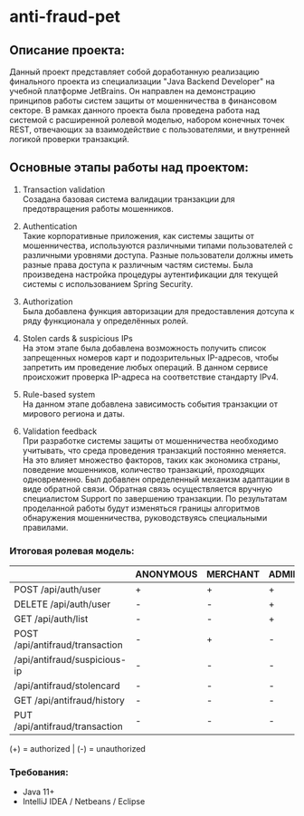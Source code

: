 # anti-fraud-pet

## Описание проекта:
Данный проект представляет собой доработанную реализацию финального проекта из специализации "Java Backend Developer" на учебной платформе JetBrains. Он направлен на демонстрацию 
принципов работы систем защиты от мошенничества в финансовом секторе. В рамках данного проекта была проведена работа над системой с расширенной ролевой моделью, набором конечных точек REST,
отвечающих за взаимодействие с пользователями, и внутренней логикой проверки транзакций.

## Основные этапы работы над проектом: 
1. Transaction validation  
   Созадана базовая система валидации транзакции для предотвращения работы мошенников.
     
3. Authentication  
   Такие корпоративные приложения, как системы защиты от мошенничества, используются различными типами пользователей с различными уровнями доступа. Разные пользователи должны иметь разные права доступа к различным частям системы. Была произведена настройка процедуры аутентификации для текущей системы с использованием Spring Security.
     
5. Authorization  
   Была добавлена функция авторизации для предоставления дотсупа к ряду функционала у определённых ролей.
     
7. Stolen cards & suspicious IPs  
   На этом этапе была добавлена возможность получить список запрещенных номеров карт и подозрительных IP-адресов, чтобы запретить им проведение любых операций.
В данном сервисе происхожит проверка IP-адреса на соответствие стандарту IPv4.
  
9. Rule-based system  
  На данном этапе добавлена зависимость события транзакции от мирового региона и даты.
  
11. Validation feedback  
    При разработке системы защиты от мошенничества необходимо учитывать, что среда проведения транзакций постоянно меняется. На это влияет множество факторов, таких как экономика страны, поведение мошенников, количество транзакций, проходящих одновременно. Был добавлен определенный механизм адаптации в виде обратной связи. Обратная связь осуществляется вручную специалистом Support по завершению транзакции. По результатам проделанной работы будут изменяться границы алгоритмов обнаружения мошенничества, руководствуясь специальными правилами.
  
### Итоговая ролевая модель: 
|                                 | ANONYMOUS | MERCHANT | ADMINISTRATOR | SUPPORT |  
|---------------------------------|-----------|----------|---------------|---------|  
| POST /api/auth/user             | +         | +        | +             | +       |  
| DELETE /api/auth/user           | -         | -        | +             | -       |  
| GET /api/auth/list              | -         | -        | +             | +       |  
| POST /api/antifraud/transaction | -         | +        | -             | -       |  
| /api/antifraud/suspicious-ip    | -         | -        | -             | +       |  
| /api/antifraud/stolencard       | -         | -        | -             | +       |  
| GET /api/antifraud/history      | -         | -        | -             | +       |  
| PUT /api/antifraud/transaction  | -         | -        | -             | +       |  

(+) = authorized | (-) = unauthorized

### Требования:
- Java 11+
- IntelliJ IDEA / Netbeans / Eclipse

